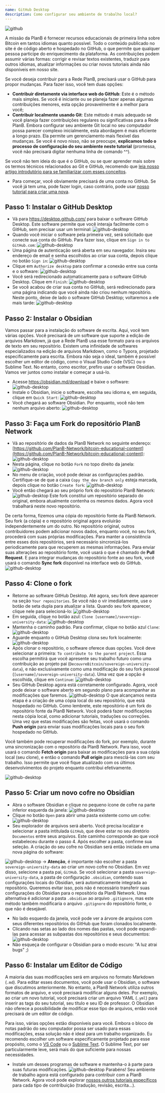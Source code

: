 ```yaml
---
name: GitHub Desktop
description: Como configurar seu ambiente de trabalho local?
---
```

![github](assets/cover.webp)

A missão da PlanB é fornecer recursos educacionais de primeira linha sobre Bitcoin em tantos idiomas quanto possível. Todo o conteúdo publicado no site é de código aberto e hospedado no GitHub, o que permite que qualquer pessoa participe do enriquecimento da plataforma. As contribuições podem assumir várias formas: corrigir e revisar textos existentes, traduzir para outros idiomas, atualizar informações ou criar novos tutoriais ainda não disponíveis em nosso site.

Se você deseja contribuir para a Rede PlanB, precisará usar o GitHub para propor mudanças. Para fazer isso, você tem duas opções:
- **Contribuir diretamente via interface web do GitHub**: Este é o método mais simples. Se você é iniciante ou se planeja fazer apenas algumas contribuições menores, esta opção provavelmente é a melhor para você;
- **Contribuir localmente usando Git**: Este método é mais adequado se você planeja fazer contribuições regulares ou significativas para a Rede PlanB. Embora configurar seu ambiente Git local no seu computador possa parecer complexo inicialmente, esta abordagem é mais eficiente a longo prazo. Ela permite um gerenciamento mais flexível das mudanças. Se você é novo nisso, não se preocupe, **explicamos todo o processo de configuração do seu ambiente neste tutorial** (promessa, você não precisará digitar nenhuma linha de comando ^^).

Se você não tem ideia do que é o GitHub, ou se quer aprender mais sobre os termos técnicos relacionados ao Git e GitHub, recomendo que [leia nosso artigo introdutório para se familiarizar com esses conceitos](https://planb.network/tutorials/others/basics-of-github).

- Para começar, você obviamente precisará de uma conta no GitHub. Se você já tem uma, pode fazer login, caso contrário, pode usar [nosso tutorial para criar uma nova](https://planb.network/tutorials/others/create-github-account).

## Passo 1: Instalar o GitHub Desktop

- Vá para https://desktop.github.com/ para baixar o software GitHub Desktop. Este software permite que você interaja facilmente com o GitHub, sem precisar usar um terminal:
![github-desktop](assets/1.webp)
- Quando você iniciar o software pela primeira vez, será solicitado que conecte sua conta do GitHub. Para fazer isso, clique em `Sign in to GitHub.com`:
![github-desktop](assets/2.webp)
- Uma página de autenticação será aberta em seu navegador. Insira seu endereço de email e senha escolhidos ao criar sua conta, depois clique no botão `Sign in`:
![github-desktop](assets/3.webp)
- Clique em `Authorize desktop` para confirmar a conexão entre sua conta e o software:
![github-desktop](assets/4.webp)
- Você será redirecionado automaticamente para o software GitHub Desktop. Clique em `Finish`: ![github-desktop](assets/5.webp)
- Se você acabou de criar sua conta no GitHub, será redirecionado para uma página indicando que você ainda não criou nenhum repositório. Neste ponto, deixe de lado o software GitHub Desktop; voltaremos a ele mais tarde: ![github-desktop](assets/6.webp)

## Passo 2: Instalar o Obsidian

Vamos passar para a instalação do software de escrita. Aqui, você tem várias opções. Você precisará de um software que suporte a edição de arquivos Markdown, já que a Rede PlanB usa esse formato para os arquivos de texto em seu repositório.
Existem uma infinidade de softwares especializados na edição de arquivos Markdown, como o Typora, projetado especificamente para escrita. Embora não seja o ideal, também é possível escolher um editor de código, como o Visual Studio Code (VSC) ou o Sublime Text. No entanto, como escritor, prefiro usar o software Obsidian. Vamos ver juntos como instalar e começar a usá-lo.
- Acesse https://obsidian.md/download e baixe o software: ![github-desktop](assets/7.webp)
- Instale o Obsidian, inicie o software, escolha seu idioma e, em seguida, clique em `Quick Start`: ![github-desktop](assets/8.webp)
- Você chegará ao software Obsidian. Por enquanto, você não tem nenhum arquivo aberto: ![github-desktop](assets/9.webp)

## Passo 3: Faça um Fork do repositório PlanB Network

- Vá ao repositório de dados da PlanB Network no seguinte endereço: [https://github.com/PlanB-Network/bitcoin-educational-content](https://github.com/PlanB-Network/bitcoin-educational-content): ![github-desktop](assets/10.webp)
- Nesta página, clique no botão `Fork` no topo direito da janela: ![github-desktop](assets/11.webp)
- No menu de criação, você pode deixar as configurações padrão. Certifique-se de que a caixa `Copy the dev branch only` esteja marcada, depois clique no botão `Create fork`: ![github-desktop](assets/12.webp)
- Você então chegará ao seu próprio fork do repositório PlanB Network: ![github-desktop](assets/13.webp)
Este fork constitui um repositório separado do original, embora atualmente contenha os mesmos dados. Agora você trabalhará neste novo repositório.

De certa forma, fizemos uma cópia do repositório fonte da PlanB Network. Seu fork (a cópia) e o repositório original agora evoluirão independentemente um do outro. No repositório original, outros contribuidores podem adicionar novos dados, enquanto você, no seu fork, procederá com suas próprias modificações.
Para manter a consistência entre esses dois repositórios, será necessário sincronizá-los periodicamente para que recuperem as mesmas informações. Para enviar suas alterações ao repositório fonte, você usará o que é chamado de **Pull Request**. E para integrar mudanças do repositório fonte ao seu fork, você usará o comando **Sync fork** disponível na interface web do GitHub.
![github-desktop](assets/14.webp)

## Passo 4: Clone o fork

- Retorne ao software GitHub Desktop. Até agora, seu fork deve aparecer na seção `Your repositories`. Se você não o vir imediatamente, use o botão de seta dupla para atualizar a lista. Quando seu fork aparecer, clique nele para selecioná-lo:
![github-desktop](assets/15.webp)
- Em seguida, clique no botão azul: `Clone [username]/sovereign-university-data`:
![github-desktop](assets/16.webp)
- Mantenha o caminho padrão. Para confirmar, clique no botão azul `Clone`:
![github-desktop](assets/17.webp)
- Aguarde enquanto o GitHub Desktop clona seu fork localmente:
![github-desktop](assets/18.webp)
- Após clonar o repositório, o software oferece duas opções. Você deve selecionar a primeira: `To contribute to the parent project`. Essa escolha permitirá que você apresente seu trabalho futuro como uma contribuição ao projeto pai (`DecouvreBitcoin/sovereign-university-data`), e não exclusivamente como uma modificação do seu fork pessoal (`[username]/sovereign-university-data`). Uma vez que a opção é escolhida, clique em `Continue`: ![github-desktop](assets/19.webp)
- Seu GitHub Desktop agora está corretamente configurado. Agora, você pode deixar o software aberto em segundo plano para acompanhar as modificações que faremos.
![github-desktop](assets/20.webp)
O que alcançamos nesta etapa é a criação de uma cópia local do seu repositório, que está hospedado no GitHub. Como lembrete, este repositório é um fork do repositório fonte da PlanB Network. Você poderá fazer modificações nesta cópia local, como adicionar tutoriais, traduções ou correções. Uma vez que estas modificações são feitas, você usará o comando **Push origin** para enviar suas modificações locais para o seu fork hospedado no GitHub.

Você também pode recuperar modificações do fork, por exemplo, durante uma sincronização com o repositório da PlanB Network. Para isso, você usará o comando **Fetch origin** para baixar as modificações para a sua cópia local (seu clone), e então o comando **Pull origin** para mesclá-las com seu trabalho. Isso permite que você fique atualizado com os últimos desenvolvimentos do projeto enquanto contribui efetivamente.

![github-desktop](assets/21.webp)
## Passo 5: Criar um novo cofre no Obsidian

- Abra o software Obsidian e clique no pequeno ícone de cofre na parte inferior esquerda da janela:
![github-desktop](assets/22.webp)
- Clique no botão `Open` para abrir uma pasta existente como um cofre: ![github-desktop](assets/23.webp)
- Seu explorador de arquivos será aberto. Você precisa localizar e selecionar a pasta intitulada `GitHub`, que deve estar no seu diretório `Documentos` entre seus arquivos. Este caminho corresponde ao que você estabeleceu durante o passo 4. Após escolher a pasta, confirme sua seleção. A criação do seu cofre no Obsidian será então iniciada em uma nova página do software:

![github-desktop](assets/24.webp)
-> **Atenção**, é importante não escolher a pasta `sovereign-university-data` ao criar um novo cofre no Obsidian. Em vez disso, selecione a pasta pai, `GitHub`. Se você selecionar a pasta `sovereign-university-data`, a pasta de configuração `.obsidian`, contendo suas configurações locais do Obsidian, será automaticamente integrada ao repositório. Queremos evitar isso, pois não é necessário transferir suas configurações do Obsidian para o repositório da PlanB Network. Uma alternativa é adicionar a pasta `.obsidian` ao arquivo `.gitignore`, mas este método também modificaria o arquivo `.gitignore` do repositório fonte, o que não é desejável.

- No lado esquerdo da janela, você pode ver a árvore de arquivos com seus diferentes repositórios do GitHub que foram clonados localmente.
- Clicando nas setas ao lado dos nomes das pastas, você pode expandi-las para acessar as subpastas dos repositórios e seus documentos:
![github-desktop](assets/25.webp)
- Não esqueça de configurar o Obsidian para o modo escuro: "A luz atrai bugs" ;)

## Passo 6: Instalar um Editor de Código
A maioria das suas modificações será em arquivos no formato Markdown (`.md`). Para editar esses documentos, você pode usar o Obsidian, o software que discutimos anteriormente. No entanto, a PlanB Network utiliza outros formatos de arquivo, e você precisará modificar alguns deles.
Por exemplo, ao criar um novo tutorial, você precisará criar um arquivo YAML (`.yml`) para inserir as tags do seu tutorial, seu título e seu ID de professor. O Obsidian não oferece a possibilidade de modificar esse tipo de arquivos, então você precisará de um editor de código.

Para isso, várias opções estão disponíveis para você. Embora o bloco de notas padrão do seu computador possa ser usado para essas modificações, essa solução não é ideal para um trabalho organizado. Eu recomendo escolher um software especificamente projetado para esse propósito, como o [VS Code](https://code.visualstudio.com/download) ou o [Sublime Text](https://www.sublimetext.com/download). O Sublime Text, por ser particularmente leve, será mais do que suficiente para nossas necessidades.
- Instale um desses programas de software e mantenha-o à parte para suas futuras modificações. ![github-desktop](assets/26.webp)
Parabéns! Seu ambiente de trabalho agora está configurado para contribuir com a PlanB Network. Agora você pode explorar [nossos outros tutoriais específicos](https://planb.network/tutorials/others) para cada tipo de contribuição (tradução, revisão, escrita...).